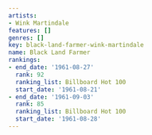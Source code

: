 ```yaml
---
artists:
- Wink Martindale
features: []
genres: []
key: black-land-farmer-wink-martindale
name: Black Land Farmer
rankings:
- end_date: '1961-08-27'
  rank: 92
  ranking_list: Billboard Hot 100
  start_date: '1961-08-21'
- end_date: '1961-09-03'
  rank: 85
  ranking_list: Billboard Hot 100
  start_date: '1961-08-28'
---
```


